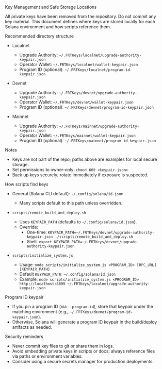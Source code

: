 Key Management and Safe Storage Locations

All private keys have been removed from the repository. Do not commit any key material. This document defines where keys are stored locally for each Solana environment and how scripts reference them.

Recommended directory structure

- Localnet
  - Upgrade Authority: `~/.FRTKeys/localnet/upgrade-authority-keypair.json`
  - Operator Wallet: `~/.FRTKeys/localnet/wallet-keypair.json`
  - Program ID (optional): `~/.FRTKeys/localnet/program-id-keypair.json`

- Devnet
  - Upgrade Authority: `~/.FRTKeys/devnet/upgrade-authority-keypair.json`
  - Operator Wallet: `~/.FRTKeys/devnet/wallet-keypair.json`
  - Program ID (optional): `~/.FRTKeys/devnet/program-id-keypair.json`

- Mainnet
  - Upgrade Authority: `~/.FRTKeys/mainnet/upgrade-authority-keypair.json`
  - Operator Wallet: `~/.FRTKeys/mainnet/wallet-keypair.json`
  - Program ID (optional): `~/.FRTKeys/mainnet/program-id-keypair.json`

Notes

- Keys are not part of the repo; paths above are examples for local secure storage.
- Set permissions to owner-only: `chmod 600 <keypair.json>`
- Back up keys securely; rotate immediately if exposure is suspected.

How scripts find keys

- General (Solana CLI default): `~/.config/solana/id.json`
  - Many scripts default to this path unless overridden.

- `scripts/remote_build_and_deploy.sh`
  - Uses `KEYPAIR_PATH` (defaults to `~/.config/solana/id.json`).
  - Override:
    - One-time: `KEYPAIR_PATH=~/.FRTKeys/devnet/upgrade-authority-keypair.json ./scripts/remote_build_and_deploy.sh`
    - Shell: `export KEYPAIR_PATH=~/.FRTKeys/devnet/upgrade-authority-keypair.json`

- `scripts/initialize_system.js`
  - Usage: `node scripts/initialize_system.js <PROGRAM_ID> [RPC_URL] [KEYPAIR_PATH]`
  - Default `KEYPAIR_PATH`: `~/.config/solana/id.json`
  - Example: `node scripts/initialize_system.js <PROGRAM_ID> http://localhost:8899 ~/.FRTKeys/localnet/upgrade-authority-keypair.json`

Program ID keypair

- If you pin a program ID (via `--program-id`), store that keypair under the matching environment (e.g., `~/.FRTKeys/devnet/program-id-keypair.json`).
- Otherwise, Solana will generate a program ID keypair in the build/deploy artifacts as needed.

Security reminders

- Never commit key files to git or share them in logs.
- Avoid embedding private keys in scripts or docs; always reference files via paths or environment variables.
- Consider using a secure secrets manager for production deployments.
